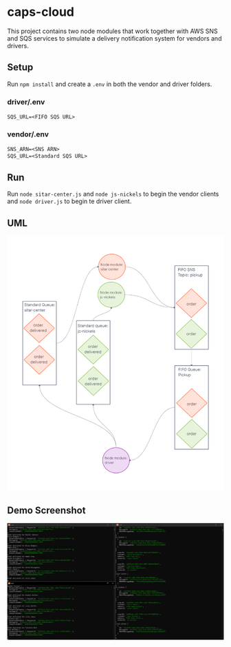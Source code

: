 # caps-cloud

This project contains two node modules that work together with AWS SNS and SQS services to simulate a delivery notification system for vendors and drivers.

## Setup

Run `npm install` and create a `.env` in both the vendor and driver folders. 

### driver/.env

```.env
SQS_URL=<FIFO SQS URL>
```

### vendor/.env

```.env
SNS_ARN=<SNS ARN>
SQS_URL=<Standard SQS URL>
```

## Run

Run `node sitar-center.js` and `node js-nickels`  to begin the vendor clients and `node driver.js` to begin te driver client.

## UML

![UML for caps-cloud project](./assets/caps-cloud.png)

## Demo Screenshot

![caps-cloud in action](./assets/caps-cloud-running.png)
